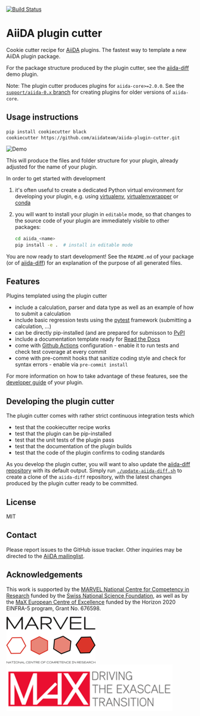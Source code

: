 [![Build Status](https://github.com/aiidateam/aiida-plugin-cutter/workflows/aiida-plugin-cutter/badge.svg?branch=master)](https://github.com/aiidateam/aiida-plugin-cutter/actions)

# AiiDA plugin cutter

Cookie cutter recipe for [AiiDA](http://www.aiida.net) plugins. The fastest way to template a new AiiDA plugin package.

For the package structure produced by the plugin cutter, see the [aiida-diff](https://github.com/aiidateam/aiida-diff) demo plugin.

Note: The plugin cutter produces plugins for `aiida-core>=2.0.0`. 
See the [`support/aiida-0.x` branch](https://github.com/aiidateam/aiida-plugin-cutter/tree/support/aiida-0.x) for creating plugins for older versions of `aiida-core`.

## Usage instructions

    pip install cookiecutter black
    cookiecutter https://github.com/aiidateam/aiida-plugin-cutter.git

![Demo](https://image.ibb.co/ct6rL8/aiida_plugin_cutter.gif "The fastest way to kickstart an AiiDA plugin.")

This will produce the files and folder structure for your plugin,
already adjusted for the name of your plugin.

In order to get started with development

 1. it's often useful to create a dedicated Python virtual environment for developing your plugin, 
   e.g. using [virtualenv](https://virtualenv.pypa.io/en/latest/user_guide.html), [virtualenvwrapper](https://virtualenvwrapper.readthedocs.io/en/latest/) or [conda](https://docs.conda.io/projects/conda/en/latest/user-guide/getting-started.html#managing-envs)

 2. you will want to install your plugin in `editable` mode, so that changes to the source code of your plugin are immediately visible to other packages:

    ```bash
    cd aiida_<name>
    pip install -e .  # install in editable mode
    ```

You are now ready to start development!
See the `README.md` of your package (or of [aiida-diff](https://github.com/aiidateam/aiida-diff)) for an explanation of the purpose of all generated files.

## Features

Plugins templated using the plugin cutter

* include a calculation, parser and data type as well as an example of
  how to submit a calculation
* include basic regression tests using the [pytest](https://docs.pytest.org/en/latest/) framework (submitting a calculation, ...)
* can be directly pip-installed (and are prepared for submisson to [PyPI](https://pypi.org/)
* include a documentation template ready for [Read the Docs](http://aiida-plugin-template.readthedocs.io/en/latest/)
* come with [Github Actions](https://github.com/features/actions) configuration - enable it to run tests and check test coverage at every commit
* come with pre-commit hooks that sanitize coding style and check for syntax errors - enable via `pre-commit install`

For more information on how to take advantage of these features,
see the [developer guide](https://aiida-diff.readthedocs.io/en/latest/developer_guide) of your plugin.

## Developing the plugin cutter

The plugin cutter comes with rather strict continuous integration tests which

 * test that the cookiecutter recipe works
 * test that the plugin can be pip-installed
 * test that the unit tests of the plugin pass
 * test that the documentation of the plugin builds
 * test that the code of the plugin confirms to coding standards

As you develop the plugin cutter, you will want to also update the [aiida-diff repository](https://github.com/aiidateam/aiida-diff) with its default output.
Simply run [`./update-aiida-diff.sh`](update-aiida-diff.sh) to create a clone of the `aiida-diff` repository, with the latest changes produced by the plugin cutter ready to be committed.

## License

MIT
## Contact

Please report issues to the GitHub issue tracker. Other inquiries may be
directed to the [AiiDA mailinglist](http://www.aiida.net/mailing-list/).

## Acknowledgements

This work is supported by the [MARVEL National Centre for Competency in
Research](<http://nccr-marvel.ch>) funded by the [Swiss National
Science Foundation](<http://www.snf.ch/en>), as well as by the [MaX
European Centre of Excellence](<http://www.max-centre.eu/>) funded by
the Horizon 2020 EINFRA-5 program, Grant No. 676598.

![MARVEL](miscellaneous/logos/MARVEL.png)
![MaX](miscellaneous/logos/MaX.png)
